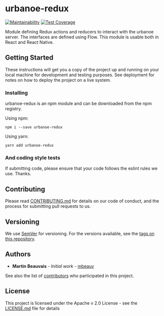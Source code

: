 # urbanoe-redux

[![Maintainability](https://api.codeclimate.com/v1/badges/52aff767a58ab47af8c8/maintainability)](https://codeclimate.com/github/mbeauv/urbanoe-redux/maintainability) [![Test Coverage](https://api.codeclimate.com/v1/badges/52aff767a58ab47af8c8/test_coverage)](https://codeclimate.com/github/mbeauv/urbanoe-redux/test_coverage)

Module defining Redux actions and reducers to interact with the urbanoe server.  The interfaces are defined using Flow.  This module is usable both in React and React Native.


## Getting Started

These instructions will get you a copy of the project up and running on your local machine for development and testing purposes. See deployment for notes on how to deploy the project on a live system.

### Installing

urbanoe-redux is an npm module and can be downloaded from the npm registry.

Using npm:

```
npm i --save urbanoe-redux
```

Using yarn:

```
yarn add urbanoe-redux
```

### And coding style tests

If submitting code, please ensure that your code follows the eslint rules we use. Thanks.

## Contributing

Please read [CONTRIBUTING.md](https://gist.github.com/mbeauv/214b791a2512201886e4833a3c64241f) for details on our code of conduct, and the process for submitting pull requests to us.

## Versioning

We use [SemVer](http://semver.org/) for versioning. For the versions available, see the [tags on this repository](https://github.com/your/project/tags).

## Authors

* **Martin Beauvais** - *Initial work* - [mbeauv](https://github.com/mbeauv)

See also the list of [contributors](https://github.com/mbeauv/urbanoe-model/contributors) who participated in this project.

## License

This project is licensed under the Apache v 2.0 License - see the [LICENSE.md](LICENSE.md) file for details
